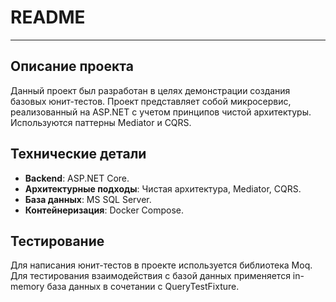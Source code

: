 # README

---

## Описание проекта

Данный проект был разработан в целях демонстрации создания базовых юнит-тестов. Проект представляет собой микросервис, реализованный на ASP.NET с учетом принципов чистой архитектуры. Используются паттерны Mediator и CQRS.

## Технические детали

- **Backend**: ASP.NET Core.
- **Архитектурные подходы**: Чистая архитектура, Mediator, CQRS.
- **База данных**: MS SQL Server.
- **Контейнеризация**: Docker Compose.

## Тестирование

Для написания юнит-тестов в проекте используется библиотека Moq. Для тестирования взаимодействия с базой данных применяется in-memory база данных в сочетании с QueryTestFixture.
